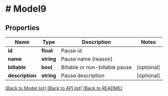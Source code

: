 # # Model9

## Properties

Name | Type | Description | Notes
------------ | ------------- | ------------- | -------------
**id** | **float** | Pause id |
**name** | **string** | Pause name (reason) |
**billable** | **bool** | Billable or non-billable pause | [optional]
**description** | **string** | Pause description | [optional]

[[Back to Model list]](../../README.md#models) [[Back to API list]](../../README.md#endpoints) [[Back to README]](../../README.md)
